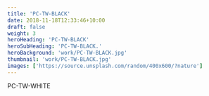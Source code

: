 ```yaml
---
title: 'PC-TW-BLACK'
date: 2018-11-18T12:33:46+10:00
draft: false
weight: 3
heroHeading: 'PC-TW-BLACK'
heroSubHeading: 'PC-TW-BLACK.'
heroBackground: 'work/PC-TW-BLACK.jpg'
thumbnail: 'work/PC-TW-BLACK.jpg'
images: ['https://source.unsplash.com/random/400x600/?nature']
---
```


PC-TW-WHITE